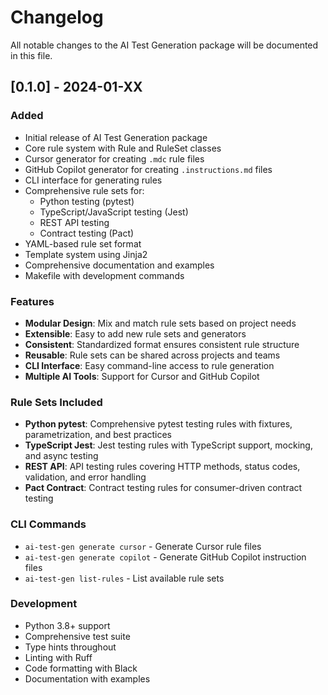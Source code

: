 # Changelog

All notable changes to the AI Test Generation package will be documented in this file.

## [0.1.0] - 2024-01-XX

### Added
- Initial release of AI Test Generation package
- Core rule system with Rule and RuleSet classes
- Cursor generator for creating `.mdc` rule files
- GitHub Copilot generator for creating `.instructions.md` files
- CLI interface for generating rules
- Comprehensive rule sets for:
  - Python testing (pytest)
  - TypeScript/JavaScript testing (Jest)
  - REST API testing
  - Contract testing (Pact)
- YAML-based rule set format
- Template system using Jinja2
- Comprehensive documentation and examples
- Makefile with development commands

### Features
- **Modular Design**: Mix and match rule sets based on project needs
- **Extensible**: Easy to add new rule sets and generators
- **Consistent**: Standardized format ensures consistent rule structure
- **Reusable**: Rule sets can be shared across projects and teams
- **CLI Interface**: Easy command-line access to rule generation
- **Multiple AI Tools**: Support for Cursor and GitHub Copilot

### Rule Sets Included
- **Python pytest**: Comprehensive pytest testing rules with fixtures, parametrization, and best practices
- **TypeScript Jest**: Jest testing rules with TypeScript support, mocking, and async testing
- **REST API**: API testing rules covering HTTP methods, status codes, validation, and error handling
- **Pact Contract**: Contract testing rules for consumer-driven contract testing

### CLI Commands
- `ai-test-gen generate cursor` - Generate Cursor rule files
- `ai-test-gen generate copilot` - Generate GitHub Copilot instruction files
- `ai-test-gen list-rules` - List available rule sets

### Development
- Python 3.8+ support
- Comprehensive test suite
- Type hints throughout
- Linting with Ruff
- Code formatting with Black
- Documentation with examples
